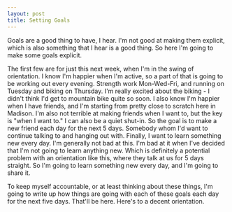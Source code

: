 ```yaml
---
layout: post
title: Setting Goals
---
```


Goals are a good thing to have, I hear. I'm not good at making them explicit, which is also something that I hear is a good thing. So here I'm going to make some goals explicit.

The first few are for just this next week, when I'm in the swing of orientation. I know I'm happier when I'm active, so a part of that is going to be working out every evening. Strength work Mon-Wed-Fri, and running on Tuesday and biking on Thursday. I'm really excited about the biking - I didn't think I'd get to mountain bike quite so soon. I also know I'm happier when I have friends, and I'm starting from pretty close to scratch here in Madison. I'm also not terrible at making friends when I want to, but the key is "when I want to." I can also be a quiet shut-in. So the goal is to make a new friend each day for the next 5 days. Somebody whom I'd want to continue talking to and hanging out with. Finally, I want to learn something new every day. I'm generally not bad at this. I'm bad at it when I've decided that I'm not going to learn anything new. Which is definitely a potential problem with an orientation like this, where they talk at us for 5 days straight. So I'm going to learn something new every day, and I'm going to share it.

To keep myself accountable, or at least thinking about these things, I'm going to write up how things are going with each of these goals each day for the next five days. That'll be here. Here's to a decent orientation.